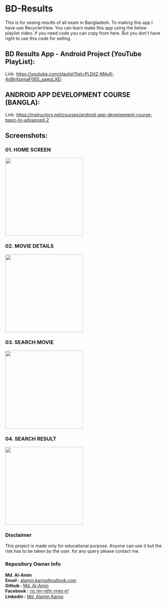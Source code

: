 # BD-Results

This is for seeing results of all exam in Bangladesh. To making this app I have use RecyclerView. You can learn make this app using the below playlist video. If you need code you can copy from here. But you don't have right to use this code for selling.

## BD Results App - Android Project (YouTube PlayList):

Link: https://youtube.com/playlist?list=PLDitZ-MAvK-4xBhXpimaF06S_sawzLXEj


## ANDROID APP DEVELOPMENT COURSE (BANGLA):
Link: https://instructory.net/courses/android-app-development-course-basic-to-advanced-2

## Screenshots:

### 01. HOME SCREEN

<img src="screenshots/MovieInfo (2).jpg" width="250">

### 02. MOVIE DETAILS

<img src="screenshots/MovieInfo (1).jpg" width="250">

### 03. SEARCH MOVIE

<img src="screenshots/MovieInfo (4).jpg" width="250">

### 04. SEARCH RESULT

<img src="screenshots/MovieInfo (3).jpg" width="250">


### Disclaimer
This project is made only for educational purpose. Anyone can use it but the risk has to be taken by the user.
for any query please contact me.

### Repository Owner Info

__Md. Al-Amin__ <br>
__Email :__ [ alamin.karno@outlook.com ](mailto:alamin.karno@outlook.com) <br>
__Github :__ [Md. Al-Amin](https://github.com/karno786)<br>
__Facebook :__ [মোঃ আল-আমিন খন্দকার কর্ণ](https://facebook.com/alamin.kanro786) <br>
__Linkedin :__ [Md. Alamin Karno](https://www.linkedin.com/in/alaminkarno/)
<br>
